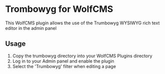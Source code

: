 Trombowyg for WolfCMS
=====================

This WolfCMS plugin allows the use of the Trumbowyg WYSIWYG rich text editor in the admin panel

Usage
-----
1. Copy the trumbowyg directory into your WolfCMS Plugins directory
2. Log in to your Admin panel and enable the plugin
3. Select the 'Trumbowyg' filter when editing a page
